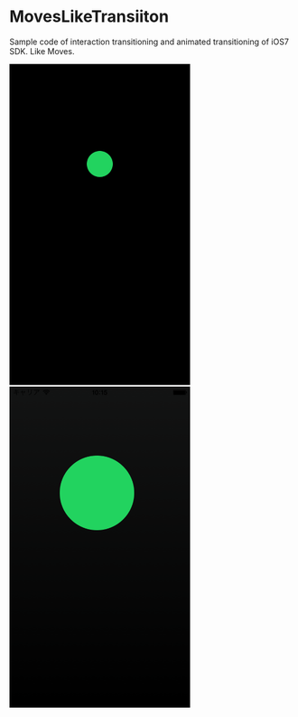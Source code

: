 MovesLikeTransiiton
===================

Sample code of interaction transitioning and animated transitioning of iOS7 SDK. Like Moves.

<img width="320" height="568" src="https://raw.githubusercontent.com/notoroid/MovesLikeTransiiton/master/ScreenShot/ss01.png" style="width: 320px; height: 568px;" alt="MovesLikeTransiiton" />

<img width="320" height="568" src="https://raw.githubusercontent.com/notoroid/MovesLikeTransiiton/master/ScreenShot/ss02.png" style="width: 320px; height: 568px;" alt="MovesLikeTransiiton" />

